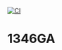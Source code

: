 [![CI](https://github.com/chitawebui131/1346GA/actions/workflows/swf.yml/badge.svg)](https://github.com/chitawebui131/1346GA/actions/workflows/swf.yml)
# 1346GA
